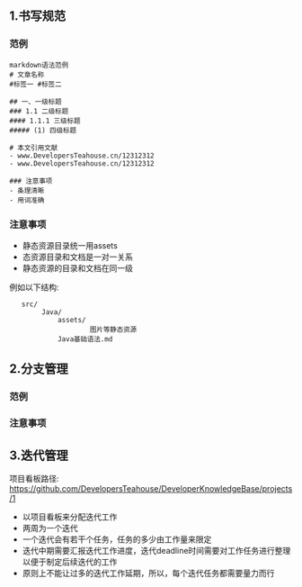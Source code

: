 
## 1.书写规范

### 范例

```
markdown语法范例
# 文章名称
#标签一 #标签二

## 一、一级标题
### 1.1 二级标题
#### 1.1.1 三级标题
##### (1) 四级标题

# 本文引用文献
- www.DevelopersTeahouse.cn/12312312
- www.DevelopersTeahouse.cn/12312312

### 注意事项
- 条理清晰
- 用词准确
```

### 注意事项
- 静态资源目录统一用assets
- 态资源目录和文档是一对一关系
- 静态资源的目录和文档在同一级

例如以下结构:
```
   src/
        Java/
            assets/
                    图片等静态资源
            Java基础语法.md
```





## 2.分支管理

### 范例

### 注意事项


## 3.迭代管理
项目看板路径: https://github.com/DevelopersTeahouse/DeveloperKnowledgeBase/projects/1
- 以项目看板来分配迭代工作
- 两周为一个迭代
- 一个迭代会有若干个任务，任务的多少由工作量来限定
- 迭代中期需要汇报迭代工作进度，迭代deadline时间需要对工作任务进行整理以便于制定后续迭代的工作
- 原则上不能让过多的迭代工作延期，所以，每个迭代任务都需要量力而行
